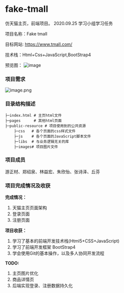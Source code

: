 fake-tmall
===========================
仿天猫主页，前端项目。
2020.09.25 学习小组学习任务

项目名称：Fake tmall

目标网站: https://www.tmall.com/

技术栈：Html+Css+JavaScript,BootStrap4

预览图：
![image](https://skyzc-halo.oss-cn-shenzhen.aliyuncs.com/blog-img/image_1602249047235.png)

### 项目需求

![image.png](https://skyzc-halo.oss-cn-shenzhen.aliyuncs.com/blog-img/image_1601107921800.png)

### 目录结构描述
```
├─index.html # 主页html文件
├─pages      # 其他html页面
├─public-resource # 项目使用到的公共资源
    ├─css   # 各个页面的css样式文件
    ├─js    # 各个页面的JavaScript脚本文件
    ├─libs  # 与业务逻辑无关的库
    ├─images# 项目图片文件
```
### 项目成员
游正材、郑绍泉、林益宏、朱欣怡、张诗泽、丘芬

### 项目完成情况及收获
**完成情况：**
1. 天猫主页页面架构
2. 登录页面
3. 注册页面

**项目收获：**
1. 学习了基本的前端开发技术栈(Html5+CSS+JavaScript)
2. 学习了前端开发框架 BootStrap4
3. 学会使用Git的基本操作，以及多人协同开发流程

**TODO:**
1. 主页图片优化
2. 商品详情页
3. 后端实现登录、注册数据持久化


